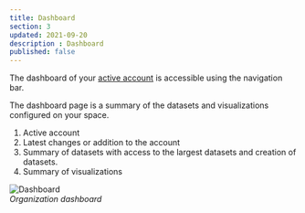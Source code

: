 ```yaml
---
title: Dashboard
section: 3
updated: 2021-09-20
description : Dashboard
published: false
---
```


The dashboard of your [active account](./user-guide/organisation) is accessible using the navigation bar.


The dashboard page is a summary of the datasets and visualizations configured on your space.  

1. Active account
2. Latest changes or addition to the account
3. Summary of datasets with access to the largest datasets and creation of datasets.
4. Summary of visualizations

![Dashboard](./images/user-guide/dashboard.jpg)  
*Organization dashboard*
